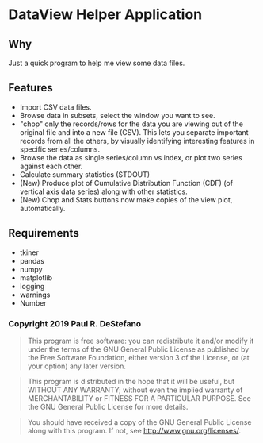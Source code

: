 # DataView Helper Application

Why
--------------
Just a quick program to help me view some data files.

Features
--------
- Import CSV data files.
- Browse data in subsets, select the window you want to see.
- "chop" only the records/rows for the data you are viewing out of the
  original file and into a new file (CSV).  This lets you separate important
  records from all the others, by visually identifying interesting features in
  specific series/columns.
- Browse the data as single series/column vs index, or plot two series against
  each other.
- Calculate summary statistics (STDOUT)
- (New) Produce plot of Cumulative Distribution Function (CDF) (of vertical
  axis data series) along with other statistics.
- (New) Chop and Stats buttons now make copies of the view plot,
  automatically.

Requirements
-----------
- tkiner
- pandas
- numpy
- matplotlib
- logging
- warnings
- Number

### Copyright 2019 Paul R. DeStefano
>   This program is free software: you can redistribute it and/or modify
>   it under the terms of the GNU General Public License as published by
>   the Free Software Foundation, either version 3 of the License, or
>   (at your option) any later version.

>   This program is distributed in the hope that it will be useful,
>   but WITHOUT ANY WARRANTY; without even the implied warranty of
>   MERCHANTABILITY or FITNESS FOR A PARTICULAR PURPOSE.  See the
>   GNU General Public License for more details.

>   You should have received a copy of the GNU General Public License
>   along with this program.  If not, see <http://www.gnu.org/licenses/>.
